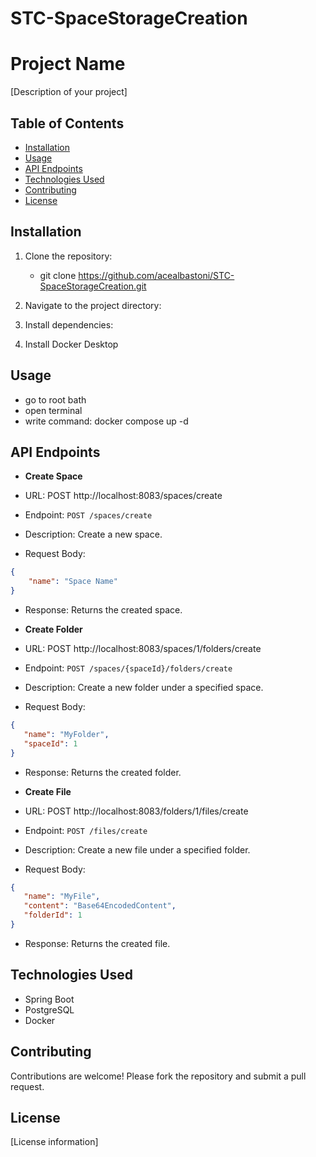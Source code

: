 # STC-SpaceStorageCreation

# Project Name

[Description of your project]

## Table of Contents

- [Installation](#installation)
- [Usage](#usage)
- [API Endpoints](#api-endpoints)
- [Technologies Used](#technologies-used)
- [Contributing](#contributing)
- [License](#license)

## Installation

1. Clone the repository:

    - git clone https://github.com/acealbastoni/STC-SpaceStorageCreation.git

    
2. Navigate to the project directory:


3. Install dependencies:

4. Install Docker Desktop

## Usage

  - go to root bath 
  - open terminal 
  - write command: docker compose up -d
  
## API Endpoints

- **Create Space**

- URL: POST http://localhost:8083/spaces/create

- Endpoint: `POST /spaces/create`
- Description: Create a new space.
- Request Body:
 ```json
{
     "name": "Space Name"
}
 ```
- Response: Returns the created space.

- **Create Folder**
- URL: POST http://localhost:8083/spaces/1/folders/create
- Endpoint: `POST /spaces/{spaceId}/folders/create`
- Description: Create a new folder under a specified space.
- Request Body:
 ```json
{
    "name": "MyFolder",
    "spaceId": 1 
}

 ```
- Response: Returns the created folder.

- **Create File**
- URL: POST http://localhost:8083/folders/1/files/create
- Endpoint: `POST /files/create`
- Description: Create a new file under a specified folder.
- Request Body:
 ```json
{
    "name": "MyFile",
    "content": "Base64EncodedContent",
    "folderId": 1
}
 ```
- Response: Returns the created file.

## Technologies Used

- Spring Boot
- PostgreSQL
- Docker

## Contributing

Contributions are welcome! Please fork the repository and submit a pull request.

## License

[License information]

